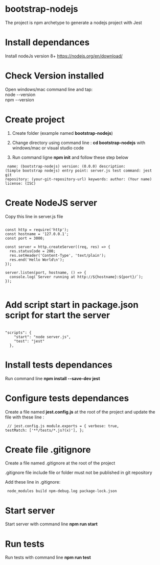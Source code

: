 # bootstrap-nodejs
The project is npm archetype to generate a nodejs project with Jest


# Install dependances

Install nodeJs version 8+ https://nodejs.org/en/download/

# Check Version installed
Open windows/mac command line and tap:  
node --version  
npm --version   

# Create project

1. Create folder (example named **bootstrap-nodejs**)

2. Change directory using command line : **cd bootstrap-nodejs**  with windows/mac or visual studio code

3. Run command ligne **npm init** and follow these step below

<code><pre>
name: (bootstrap-nodejs)
version: (0.0.0)
description: (Simple bootstrap nodejs)
entry point: server.js
test command: jest
git repository: (your-git-repository-url)
keywords:
author: (Your name)
license: (ISC)
</code></pre>

# Create NodeJS server

Copy this line in server.js file  

<pre><code>
const http = require('http');
const hostname = '127.0.0.1';
const port = 3000;

const server = http.createServer((req, res) => {
  res.statusCode = 200;
  res.setHeader('Content-Type', 'text/plain');
  res.end('Hello World\n');
});

server.listen(port, hostname, () => {
  console.log(`Server running at http://${hostname}:${port}/`);
});

</code></pre>


# Add script start in package.json script for start the server
<pre><code>
"scripts": {
    "start": "node server.js",
    "test": "jest"
  },
</code></pre>


# Install tests dependances

Run command line  **npm install --save-dev jest**

# Configure tests dependances

Create a file named **jest.config.js** at the root of the project and update the file with these line :  

<code><pre>
// jest.config.js
module.exports = {
    verbose: true,
    testMatch: ['**/tests/*.js?(x)'],
};
</code></pre>

# Create file .gitignore

Create a file named .gitignore at the root of the project  

.gitignore file include file or folder must not be published in git repository


Add these line in .gitignore:  

<code><pre>
node_modules
build
npm-debug.log
package-lock.json
</code></pre>


# Start server 
Start server with command line  **npm run start**

# Run tests
Run tests with command line  **npm run test**






